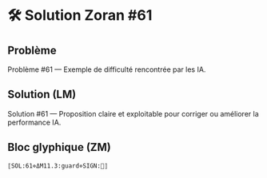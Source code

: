 # 🛠️ Solution Zoran #61

## Problème
Problème #61 — Exemple de difficulté rencontrée par les IA.

## Solution (LM)
Solution #61 — Proposition claire et exploitable pour corriger ou améliorer la performance IA.

## Bloc glyphique (ZM)
```
⟦SOL:61⋄ΔM11.3:guard⋄SIGN:🦋⟧
```
